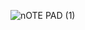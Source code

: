 ![nOTE PAD (1)](https://github.com/mertblack33/Kotlin-NotePad/assets/124256131/67cecf76-c797-4e0e-8428-d595586b9991)
